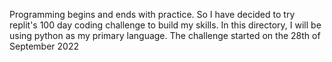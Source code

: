 Programming begins and ends with practice. 
So I have decided to try replit's 100 day coding challenge to build my skills. 
In this directory, I will be using python as my primary language.
The challenge started on the 28th of September 2022
